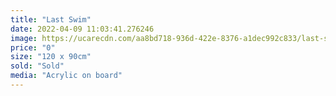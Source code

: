 ```yaml
---
title: "Last Swim"
date: 2022-04-09 11:03:41.276246
image: https://ucarecdn.com/aa8bd718-936d-422e-8376-a1dec992c833/last-swim.jpg
price: "0"
size: "120 x 90cm"
sold: "Sold"
media: "Acrylic on board"
---
```


